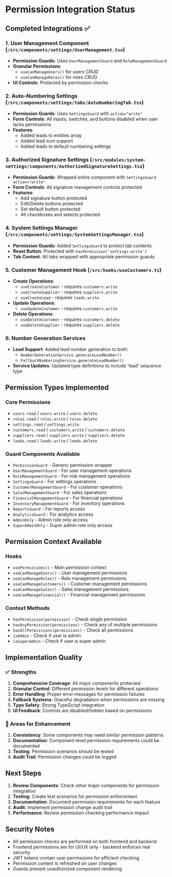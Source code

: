 # Permission Integration Status

## Completed Integrations ✅

### 1. User Management Component (`/src/components/settings/UserManagement.tsx`)
- **Permission Guards**: Uses `UserManagementGuard` and `RoleManagementGuard`
- **Granular Permissions**: 
  - `useCanManageUsers()` for users CRUD
  - `useCanManageRoles()` for roles CRUD
- **UI Controls**: Protected by permission checks

### 2. Auto-Numbering Settings (`/src/components/settings/tabs/AutoNumberingTab.tsx`)
- **Permission Guards**: Uses `SettingsGuard` with `action="write"`
- **Form Controls**: All inputs, switches, and buttons disabled when user lacks permissions
- **Features**: 
  - Added leads to entities array
  - Added lead icon support
  - Added leads to default numbering settings

### 3. Authorized Signature Settings (`/src/modules/system-settings/components/AuthorizedSignatureSettings.tsx`)
- **Permission Guards**: Wrapped entire component with `SettingsGuard action="write"`
- **Form Controls**: All signature management controls protected
- **Features**:
  - Add signature button protected
  - Edit/Delete buttons protected
  - Set default button protected
  - All checkboxes and selects protected

### 4. System Settings Manager (`/src/components/settings/SystemSettingsManager.tsx`)
- **Permission Guards**: Added `SettingsGuard` to protect tab contents
- **Reset Button**: Protected with `hasPermission('settings.write')`
- **Tab Content**: All tabs wrapped with appropriate permission guards

### 5. Customer Management Hook (`/src/hooks/useCustomers.ts`)
- **Create Operations**: 
  - `useCreateCustomer` - requires `customers.write`
  - `useCreateSupplier` - requires `suppliers.write`
  - `useCreateLead` - requires `leads.write`
- **Update Operations**: 
  - `useUpdateCustomer` - requires `customers.write`
- **Delete Operations**: 
  - `useDeleteCustomer` - requires `customers.delete`
  - `useDeleteSupplier` - requires `suppliers.delete`

### 6. Number Generation Services
- **Lead Support**: Added lead number generation to both:
  - `NumberGenerationService.generateLeadNumber()`
  - `FallbackNumberingService.generateLeadNumber()`
- **Service Updates**: Updated type definitions to include 'lead' sequence type

## Permission Types Implemented

### Core Permissions
- `users.read` / `users.write` / `users.delete`
- `roles.read` / `roles.write` / `roles.delete`
- `settings.read` / `settings.write`
- `customers.read` / `customers.write` / `customers.delete`
- `suppliers.read` / `suppliers.write` / `suppliers.delete`
- `leads.read` / `leads.write` / `leads.delete`

### Guard Components Available
- `PermissionGuard` - Generic permission wrapper
- `UserManagementGuard` - For user management operations
- `RoleManagementGuard` - For role management operations
- `SettingsGuard` - For settings operations
- `CustomerManagementGuard` - For customer operations
- `SalesManagementGuard` - For sales operations
- `FinancialManagementGuard` - For financial operations
- `InventoryManagementGuard` - For inventory operations
- `ReportsGuard` - For reports access
- `AnalyticsGuard` - For analytics access
- `AdminOnly` - Admin role only access
- `SuperAdminOnly` - Super admin role only access

## Permission Context Available

### Hooks
- `usePermissions()` - Main permission context
- `useCanManageUsers()` - User management permissions
- `useCanManageRoles()` - Role management permissions
- `useCanManageCustomers()` - Customer management permissions
- `useCanManageSales()` - Sales management permissions
- `useCanManageFinancial()` - Financial management permissions

### Context Methods
- `hasPermission(permission)` - Check single permission
- `hasAnyPermission(permissions)` - Check any of multiple permissions
- `hasAllPermissions(permissions)` - Check all permissions
- `isAdmin` - Check if user is admin
- `isSuperAdmin` - Check if user is super admin

## Implementation Quality

### ✅ Strengths
1. **Comprehensive Coverage**: All major components protected
2. **Granular Control**: Different permission levels for different operations
3. **Error Handling**: Proper error messages for permission failures
4. **Fallback Systems**: Graceful degradation when permissions are missing
5. **Type Safety**: Strong TypeScript integration
6. **UI Feedback**: Controls are disabled/hidden based on permissions

### 🔄 Areas for Enhancement
1. **Consistency**: Some components may need similar permission patterns
2. **Documentation**: Component-level permission requirements could be documented
3. **Testing**: Permission scenarios should be tested
4. **Audit Trail**: Permission changes could be logged

## Next Steps

1. **Review Components**: Check other major components for permission integration
2. **Testing**: Create test scenarios for permission enforcement
3. **Documentation**: Document permission requirements for each feature
4. **Audit**: Implement permission change audit trail
5. **Performance**: Review permission checking performance impact

## Security Notes

- All permission checks are performed on both frontend and backend
- Frontend permissions are for UI/UX only - backend enforces real security
- JWT tokens contain user permissions for efficient checking
- Permission context is refreshed on user changes
- Guards prevent unauthorized component rendering
